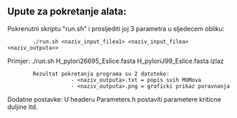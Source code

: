 Upute za pokretanje alata:
--------------------------

Pokrenutni skriptu "run.sh" i prosljediti joj 3 parametra u sljedecem obliku:

			./run.sh <naziv_input_filea1> <naziv_input_filea> <naziv_outputa>>

Primjer:
			./run.sh H_pylori26695_Eslice.fasta H_pyloriJ99_Eslice.fasta izlaz

			Rezultat pokretanja programa su 2 datoteke:
						- <naziv_outputa>.txt = popis svih MUMova
						- <naziv_outputa>.png = graficki prikaz poravnanja

Dodatne postavke:
			U headeru Parameters.h postaviti parametere kriticne duljine itd.

